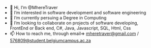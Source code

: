 - 👋 Hi, I’m @MhereTraver
- 👀 I’m interested in software development and software engineering
- 🌱 I’m currently persuing a Degree in Computing
- 💞️ I’m looking to collaborate on projects of software developing, FrontEnd or Back end, C#, Java, Javascript, SQL, Html, Css
- 📫 How to reach me, through email=>  mheretraver@gmail.com / 576809@student.belgiumcampus.ac.za
  

<!---
MhereTraver/MhereTraver is a ✨ special ✨ repository because its `README.md` (this file) appears on your GitHub profile.
You can click the Preview link to take a look at your changes.
--->
